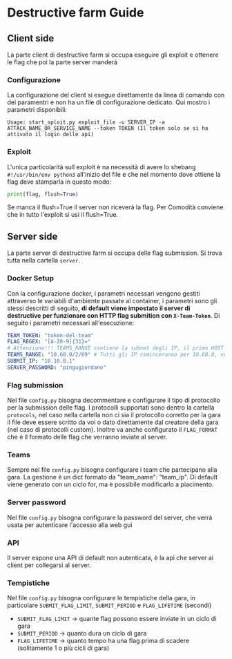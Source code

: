 # Destructive farm Guide

## Client side
La parte client di destructive farm si occupa eseguire gli exploit e ottenere le flag che poi la parte server manderà

### Configurazione
La configurazione del client si esegue direttamente da linea di comando con dei paramentri e non ha un file di configurazione dedicato.
Qui mostro i parametri disponibili:
```
Usage: start_sploit.py exploit_file -u SERVER_IP -a ATTACK_NAME_OR_SERVICE_NAME --token TOKEN (Il token solo se si ha attivato il login delle api)
```

### Exploit
L'unica particolarità sull exploit è na necessità di avere lo shebang `#!/usr/bin/env python3` all'inizio del file e che nel momento dove ottiene la flag deve stamparla in questo modo:
``` python
print(flag, flush=True)
```
Se manca il flush=True il server non riceverà la flag.
Per Comodità conviene che in tutto l'exploit si usi il flush=True.


## Server side
La parte server di destructive farm si occupa delle flag submission.
Si trova tutta nella cartella `server`.

### Docker Setup
Con la configurazione docker, i parametri necessari vengono gestiti attraverso le variabili d'ambiente passate al container, i parametri sono gli stessi descritti di seguito, **di default viene impostato il server di destructive per funzionare con HTTP flag submition con `X-Team-Token`**.
Di seguito i parametri necessari all'esecuzione:
```yaml
TEAM_TOKEN: "token-del-team"
FLAG_REGEX: "[A-Z0-9]{31}="
# Attenzione!!! TEAMS_RANGE contiene la subnet degli IP, il primo HOST ID e l'ultimo HOST ID separati da /
TEAMS_RANGE: "10.60.0/2/69" # Tutti gli IP cominceranno per 10.60.0, verranno presi tutti gli IP tra il 10.60.0.2 e il 10.60.0.69 entrambi compresi
SUBMIT_IP: "10.10.0.1"
SERVER_PASSWORD: "pingugiordano"
```

### Flag submission
Nel file `config.py` bisogna decommentare e configurare il tipo di protocollo per la submission delle flag.
I protocolli supportati sono dentro la cartella `protocols`, nel caso nella cartella non ci sia il protocollo corretto per la gara il file deve essere scritto da voi o dato direttamente dal creatore della gara (nel caso di protocolli custom).
Inoltre va anche configurato il `FLAG_FORMAT` che è il formato delle flag che verranno inviate al server.

### Teams
Sempre nel file `config.py` bisogna configurare i team che partecipano alla gara.
La gestione è un dict formato da "team_name": "team_ip".
Di default viene generato con un ciclo for, ma è possibile modificarlo a piacimento.

### Server password
Nel file `config.py` bisogna configurare la password del server, che verrà usata per autenticare l'accesso alla web gui

### API
Il server espone una API di default non autenticata, è la api che server ai client per collegarsi al server.

### Tempistiche
Nel file `config.py` bisogna configurare le tempistiche della gara, in particolare `SUBMIT_FLAG_LIMIT`, `SUBMIT_PERIOD` e `FLAG_LIFETIME` (secondi)
- `SUBMIT_FLAG_LIMIT` -> quante flag possono essere inviate in un ciclo di gara
- `SUBMIT_PERIOD` -> quanto dura un ciclo di gara
- `FLAG_LIFETIME` -> quanto tempo ha una flag prima di scadere (solitamente 1 o più cicli di gara)
